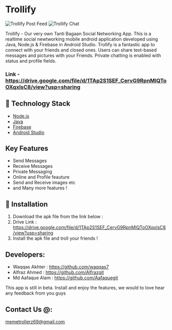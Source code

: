 # Trollify

![Trollify Post Feed](https://drive.google.com/uc?export=view&id=17zbzR0aQ4TrgJXqH1R06Ecv2Xa-84qGo) 
![Trollify Chat](https://drive.google.com/uc?export=view&id=1jLqrMnaEHtvNH06pw7QxomechiCLS5yf)

Trollify - Our very own Tanti Bagaan Social Networking App. This is a realtime social newtworking mobile android application developed using Java, Node.js & Firebase in Android Studio. Trollify is a fantastic app to connect with your friends and closed ones. Users can share text-based messages and pictures with your Friends. Private chatting is enabled with status and profile fields.

### Link - https://drive.google.com/file/d/1TAp2S1SEF_CervG9RpnMlQToOXqxlsC8/view?usp=sharing

## 🏁 Technology Stack

- [Node.js](https://nodejs.org/en/)
- [Java](https://www.java.com/)
- [Firebase](https://firebase.google.com/)
- [Android Studio](https://developer.android.com/studio)

## Key Features

- Send Messages
- Receive Messages
- Private Messaging
- Online and Profile feauture
- Send and Receive images etc
- and Many more features !

## 🏃‍ Installation

1. Download the apk file from the link below :
2. Drive Link : https://drive.google.com/file/d/1TAp2S1SEF_CervG9RpnMlQToOXqxlsC8/view?usp=sharing
3. Install the apk file and troll your friends !

## Developers:

- Waqqas Akhter : https://github.com/waqqas7
- Alfraz Ahmed : https://github.com/Alfrazgit
- Md Aafaque Alam : https://github.com/Aafaquegit

This app is still in beta. Install and enjoy the features, we would to love hear any feedback from you guys

## Contact Us @: 

memetrollerz69@gmail.com
